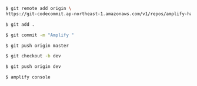 ```sh
$ git remote add origin \
https://git-codecommit.ap-northeast-1.amazonaws.com/v1/repos/amplify-handson
```

```sh
$ git add .
```

```sh
$ git commit -m "Amplify "
```

```sh
$ git push origin master
```

```sh
$ git checkout -b dev
```

```sh
$ git push origin dev
```

```sh
$ amplify console
```
